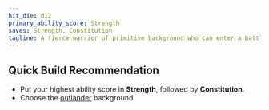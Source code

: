 ```yaml
---
hit_die: d12
primary_ability_score: Strength
saves: Strength, Constitution
tagline: A fierce warrior of primitive background who can enter a battle rage
---
```


## Quick Build Recommendation  

- Put your highest ability score in **Strength**, followed by **Constitution**.  
- Choose the [outlander]() background.  